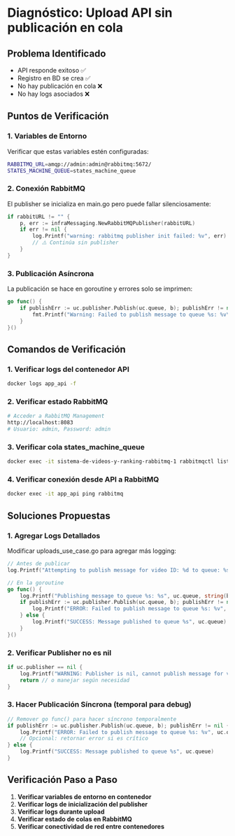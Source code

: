 # Diagnóstico: Upload API sin publicación en cola

## Problema Identificado
- API responde exitoso ✅
- Registro en BD se crea ✅  
- No hay publicación en cola ❌
- No hay logs asociados ❌

## Puntos de Verificación

### 1. Variables de Entorno
Verificar que estas variables estén configuradas:
```bash
RABBITMQ_URL=amqp://admin:admin@rabbitmq:5672/
STATES_MACHINE_QUEUE=states_machine_queue
```

### 2. Conexión RabbitMQ
El publisher se inicializa en main.go pero puede fallar silenciosamente:
```go
if rabbitURL != "" {
    p, err := infraMessaging.NewRabbitMQPublisher(rabbitURL)
    if err != nil {
        log.Printf("warning: rabbitmq publisher init failed: %v", err)
        // ⚠️ Continúa sin publisher
    }
}
```

### 3. Publicación Asíncrona
La publicación se hace en goroutine y errores solo se imprimen:
```go
go func() {
    if publishErr := uc.publisher.Publish(uc.queue, b); publishErr != nil {
        fmt.Printf("Warning: Failed to publish message to queue %s: %v\n", uc.queue, publishErr)
    }
}()
```

## Comandos de Verificación

### 1. Verificar logs del contenedor API
```bash
docker logs app_api -f
```

### 2. Verificar estado RabbitMQ
```bash
# Acceder a RabbitMQ Management
http://localhost:8083
# Usuario: admin, Password: admin
```

### 3. Verificar cola states_machine_queue
```bash
docker exec -it sistema-de-videos-y-ranking-rabbitmq-1 rabbitmqctl list_queues
```

### 4. Verificar conexión desde API a RabbitMQ
```bash
docker exec -it app_api ping rabbitmq
```

## Soluciones Propuestas

### 1. Agregar Logs Detallados
Modificar uploads_use_case.go para agregar más logging:

```go
// Antes de publicar
log.Printf("Attempting to publish message for video ID: %d to queue: %s", video.VideoID, uc.queue)

// En la goroutine
go func() {
    log.Printf("Publishing message to queue %s: %s", uc.queue, string(b))
    if publishErr := uc.publisher.Publish(uc.queue, b); publishErr != nil {
        log.Printf("ERROR: Failed to publish message to queue %s: %v", uc.queue, publishErr)
    } else {
        log.Printf("SUCCESS: Message published to queue %s", uc.queue)
    }
}()
```

### 2. Verificar Publisher no es nil
```go
if uc.publisher == nil {
    log.Printf("WARNING: Publisher is nil, cannot publish message for video ID: %d", video.VideoID)
    return // o manejar según necesidad
}
```

### 3. Hacer Publicación Síncrona (temporal para debug)
```go
// Remover go func() para hacer síncrono temporalmente
if publishErr := uc.publisher.Publish(uc.queue, b); publishErr != nil {
    log.Printf("ERROR: Failed to publish message to queue %s: %v", uc.queue, publishErr)
    // Opcional: retornar error si es crítico
} else {
    log.Printf("SUCCESS: Message published to queue %s", uc.queue)
}
```

## Verificación Paso a Paso

1. **Verificar variables de entorno en contenedor**
2. **Verificar logs de inicialización del publisher**  
3. **Verificar logs durante upload**
4. **Verificar estado de colas en RabbitMQ**
5. **Verificar conectividad de red entre contenedores**